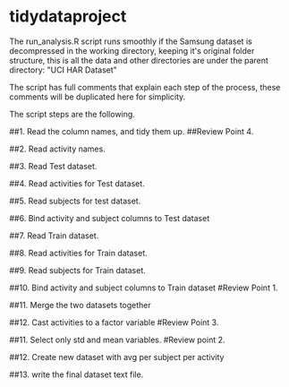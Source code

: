 # tidydataproject

The run_analysis.R script runs smoothly if the Samsung dataset is decompressed in the working directory, keeping it's original folder structure, this is all the data and other directories are under the parent directory: "UCI HAR Dataset"

The script has full comments that explain each step of the process, these comments will be duplicated here for simplicity.

The script steps are the following.

##1. Read the column names, and tidy them up. ##Review Point 4.

##2. Read activity names.

##3. Read Test dataset.

##4. Read activities for Test dataset.

##5. Read subjects for test dataset.

##6. Bind activity and subject columns to Test dataset

##7. Read Train dataset.

##8. Read activities for Train dataset.

##9. Read subjects for Train dataset.

##10. Bind activity and subject columns to Train dataset  #Review Point 1.

##11. Merge the two datasets together

##12. Cast activities to a factor variable #Review Point 3.

##11. Select only std and mean variables. #Review point 2.

##12. Create new dataset with avg per subject per activity

##13. write the final dataset text file.
